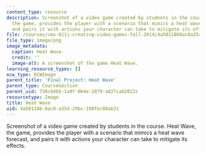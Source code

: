```yaml
---
content_type: resource
description: Screenshot of a video game created by students in the course. Heat Wave,
  the game, provides the player with a scenario that mimics a heat wave forecast,
  and pairs it with actions your character can take to mitigate its effects.
file: /courses/cms-611j-creating-video-games-fall-2014/4a5011868ac8a35429bc190fec88ab21_heatwave.png
file_type: image/png
image_metadata:
  caption: Heat Wave.
  credit: ''
  image-alt: A screenshot of the game Heat Wave.
learning_resource_types: []
ocw_type: OCWImage
parent_title: 'Final Project: Heat Wave'
parent_type: CourseSection
parent_uid: 730c94b5-1a9f-064e-2879-a827ca62822c
resourcetype: Image
title: Heat Wave
uid: 4a501186-8ac8-a354-29bc-190fec88ab21
---
```

Screenshot of a video game created by students in the course. Heat Wave, the game, provides the player with a scenario that mimics a heat wave forecast, and pairs it with actions your character can take to mitigate its effects.